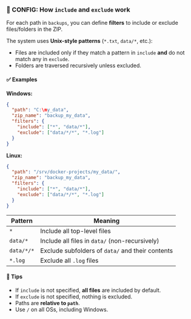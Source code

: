### 🧰 CONFIG: How `include` and `exclude` work

For each path in `backups`, you can define **filters** to include or exclude files/folders in the ZIP.

The system uses **Unix-style patterns** (`*.txt`, `data/*`, etc.):

- Files are included only if they match a pattern in `include` **and** do not match any in `exclude`.
- Folders are traversed recursively unless excluded.

#### ✅ Examples
**Windows:**
```json
{
  "path": "C:\my_data",
  "zip_name": "backup_my_data",
  "filters": {
    "include": ["*", "data/*"],
    "exclude": ["data/*/*", "*.log"]
  }
}
```

**Linux:**
```json
{
  "path": "/srv/docker-projects/my_data/",
  "zip_name": "backup_my_data",
  "filters": {
    "include": ["*", "data/*"],
    "exclude": ["data/*/*", "*.log"]
  }
}
```

| Pattern         | Meaning                                                      |
|----------------|--------------------------------------------------------------|
| `*`            | Include all top-level files                                  |
| `data/*`       | Include all files in `data/` (non-recursively)               |
| `data/*/*`     | Exclude subfolders of `data/` and their contents             |
| `*.log`        | Exclude all `.log` files                                     |

#### 🧪 Tips

- If `include` is not specified, **all files** are included by default.
- If `exclude` is not specified, nothing is excluded.
- Paths are **relative to `path`**.
- Use `/` on all OSs, including Windows.